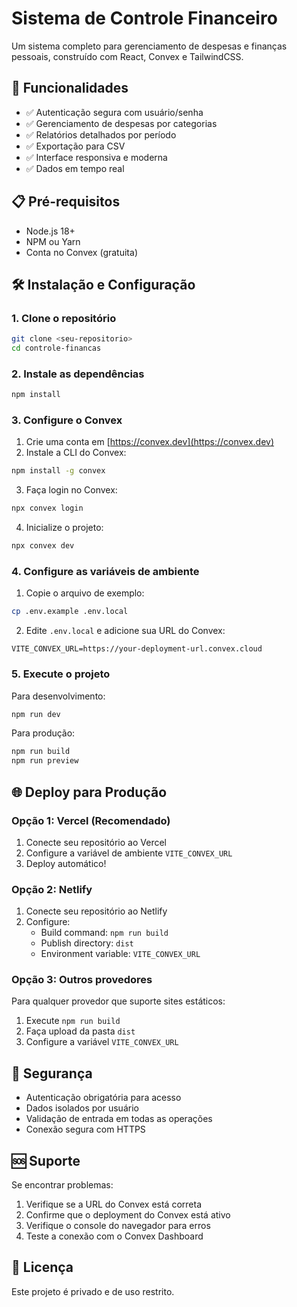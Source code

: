# Sistema de Controle Financeiro

Um sistema completo para gerenciamento de despesas e finanças pessoais, construído com React, Convex e TailwindCSS.

## 🚀 Funcionalidades

- ✅ Autenticação segura com usuário/senha
- ✅ Gerenciamento de despesas por categorias
- ✅ Relatórios detalhados por período
- ✅ Exportação para CSV
- ✅ Interface responsiva e moderna
- ✅ Dados em tempo real

## 📋 Pré-requisitos

- Node.js 18+ 
- NPM ou Yarn
- Conta no Convex (gratuita)

## 🛠️ Instalação e Configuração

### 1. Clone o repositório
```bash
git clone <seu-repositorio>
cd controle-financas
```

### 2. Instale as dependências
```bash
npm install
```

### 3. Configure o Convex

1. Crie uma conta em [https://convex.dev](https://convex.dev)
2. Instale a CLI do Convex:
```bash
npm install -g convex
```

3. Faça login no Convex:
```bash
npx convex login
```

4. Inicialize o projeto:
```bash
npx convex dev
```

### 4. Configure as variáveis de ambiente

1. Copie o arquivo de exemplo:
```bash
cp .env.example .env.local
```

2. Edite `.env.local` e adicione sua URL do Convex:
```
VITE_CONVEX_URL=https://your-deployment-url.convex.cloud
```

### 5. Execute o projeto

Para desenvolvimento:
```bash
npm run dev
```

Para produção:
```bash
npm run build
npm run preview
```

## 🌐 Deploy para Produção

### Opção 1: Vercel (Recomendado)

1. Conecte seu repositório ao Vercel
2. Configure a variável de ambiente `VITE_CONVEX_URL`
3. Deploy automático!

### Opção 2: Netlify

1. Conecte seu repositório ao Netlify
2. Configure:
   - Build command: `npm run build`
   - Publish directory: `dist`
   - Environment variable: `VITE_CONVEX_URL`

### Opção 3: Outros provedores

Para qualquer provedor que suporte sites estáticos:
1. Execute `npm run build`
2. Faça upload da pasta `dist`
3. Configure a variável `VITE_CONVEX_URL`

## 🔐 Segurança

- Autenticação obrigatória para acesso
- Dados isolados por usuário
- Validação de entrada em todas as operações
- Conexão segura com HTTPS

## 🆘 Suporte

Se encontrar problemas:

1. Verifique se a URL do Convex está correta
2. Confirme que o deployment do Convex está ativo
3. Verifique o console do navegador para erros
4. Teste a conexão com o Convex Dashboard

## 📝 Licença

Este projeto é privado e de uso restrito.
